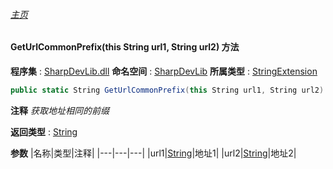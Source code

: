 ###### [主页](./Index.md "主页")
#### GetUrlCommonPrefix(this String url1, String url2) 方法
**程序集** : [SharpDevLib.dll](./SharpDevLib.assembly.md "SharpDevLib.dll")
**命名空间** : [SharpDevLib](./SharpDevLib.namespace.md "SharpDevLib")
**所属类型** : [StringExtension](./SharpDevLib.StringExtension.md "StringExtension")
``` csharp
public static String GetUrlCommonPrefix(this String url1, String url2)
```
**注释**
*获取地址相同的前缀*

**返回类型** : [String](https://learn.microsoft.com/en-us/dotnet/api/system.string "String")

**参数**
|名称|类型|注释|
|---|---|---|
|url1|[String](https://learn.microsoft.com/en-us/dotnet/api/system.string "String")|地址1|
|url2|[String](https://learn.microsoft.com/en-us/dotnet/api/system.string "String")|地址2|

